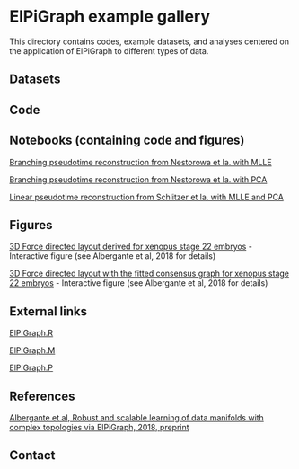 # ElPiGraph example gallery

This directory contains codes, example datasets, and analyses centered on the application of ElPiGraph to different types of data.

## Datasets

## Code


## Notebooks (containing code and figures)

[Branching pseudotime reconstruction from Nestorowa et la. with MLLE](roscoff_sct_nesto_mlle/index.html)

[Branching pseudotime reconstruction from Nestorowa et la. with PCA](roscoff_sct_nesto_pca/index.html)

[Linear pseudotime reconstruction from Schlitzer et la. with MLLE and PCA](roscoff_sct_schli_mlle_pca/index.html)

## Figures

[3D Force directed layout derived for xenopus stage 22 embryos](xeno_k5_fd/index.html) - Interactive figure (see Albergante et al, 2018 for details)

[3D Force directed layout with the fitted consensus graph for xenopus stage 22 embryos](xeno_k5_consensus/index.html) - Interactive figure (see Albergante et al, 2018 for details)

## External links

[ElPiGraph.R](https://github.com/sysbio-curie/ElPiGraph.R)

[ElPiGraph.M](https://github.com/sysbio-curie/ElPiGraph.M)

[ElPiGraph.P](https://github.com/sysbio-curie/ElPiGraph.P)

## References

[Albergante et al, Robust and scalable learning of data manifolds with complex topologies via ElPiGraph, 2018, preprint](https://arxiv.org/abs/1804.07580)

## Contact


